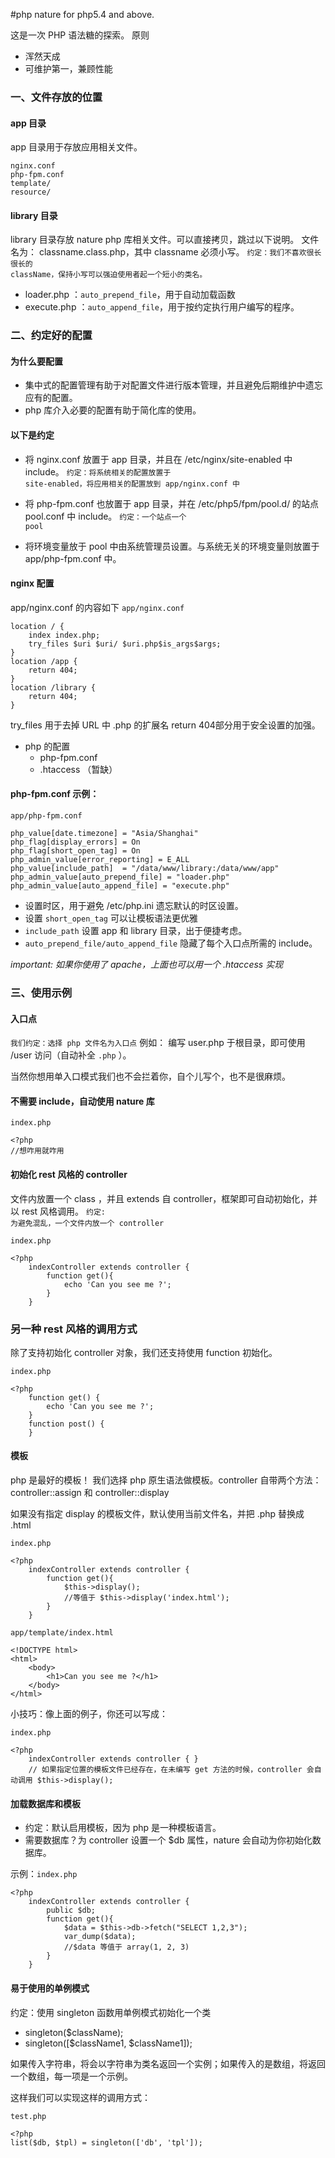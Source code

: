 #php nature
for php5.4 and above.

这是一次 PHP 语法糖的探索。
原则

- 浑然天成
- 可维护第一，兼顾性能


### 一、文件存放的位置
#### app 目录
app 目录用于存放应用相关文件。

	nginx.conf
	php-fpm.conf
	template/
	resource/
	
#### library 目录

library 目录存放 nature php 库相关文件。可以直接拷贝，跳过以下说明。
文件名为： classname.class.php，其中 classname 必须小写。
<code>约定：我们不喜欢很长很长的 className，保持小写可以强迫使用者起一个短小的类名。</code>

-  loader.php ：`auto_prepend_file`，用于自动加载函数
-  execute.php ：`auto_append_file`，用于按约定执行用户编写的程序。


### 二、约定好的配置
#### 为什么要配置
-  集中式的配置管理有助于对配置文件进行版本管理，并且避免后期维护中遗忘应有的配置。
-  php 库介入必要的配置有助于简化库的使用。

#### 以下是约定

-  将 nginx.conf 放置于 app 目录，并且在 /etc/nginx/site-enabled 中 include。
<code>约定：将系统相关的配置放置于 site-enabled，将应用相关的配置放到 app/nginx.conf 中 </code>

-  将 php-fpm.conf 也放置于 app 目录，并在 /etc/php5/fpm/pool.d/ 的站点 pool.conf 中 include。 <code>约定：一个站点一个 pool</code>
-  将环境变量放于 pool 中由系统管理员设置。与系统无关的环境变量则放置于 app/php-fpm.conf 中。
  
	
#### nginx 配置
app/nginx.conf 的内容如下
`app/nginx.conf`

	location / {
	    index index.php;
	    try_files $uri $uri/ $uri.php$is_args$args;
	}
    location /app {
        return 404;
    }
    location /library {
	    return 404;
	}

try_files 用于去掉 URL 中 .php 的扩展名
return 404部分用于安全设置的加强。

-  php 的配置
	- php-fpm.conf	
	- .htaccess （暂缺）
	
#### php-fpm.conf 示例：

`app/php-fpm.conf`

    php_value[date.timezone] = "Asia/Shanghai"
    php_flag[display_errors] = On
    php_flag[short_open_tag] = On
	php_admin_value[error_reporting] = E_ALL
	php_value[include_path]  = "/data/www/library:/data/www/app"
	php_admin_value[auto_prepend_file] = "loader.php"
	php_admin_value[auto_append_file] = "execute.php"

-  设置时区，用于避免 /etc/php.ini 遗忘默认的时区设置。
-  设置 `short_open_tag` 可以让模板语法更优雅
-  `include_path` 设置 app 和 library 目录，出于便捷考虑。
-  `auto_prepend_file/auto_append_file` 隐藏了每个入口点所需的 include。

*_important:_*
*如果你使用了 apache，上面也可以用一个 .htaccess 实现*


### 三、使用示例


#### 入口点
<code>我们约定：选择 php 文件名为入口点</code>
例如： 编写 user.php 于根目录，即可使用 /user 访问（自动补全 <code>.php</code> ）。

当然你想用单入口模式我们也不会拦着你，自个儿写个，也不是很麻烦。

#### 不需要 include，自动使用 nature 库

`index.php`

	<?php
	//想咋用就咋用



#### 初始化 rest 风格的 controller
文件内放置一个 class ，并且 extends 自 controller，框架即可自动初始化，并以 rest 风格调用。
<code>约定: 为避免混乱，一个文件内放一个 controller </code>


`index.php`

    <?php
        indexController extends controller {
            function get(){
                echo 'Can you see me ?';
            }
        }

### 另一种 rest 风格的调用方式
除了支持初始化 controller 对象，我们还支持使用 function 初始化。
	
`index.php`

	<?php
		function get() {
    		echo 'Can you see me ?';
		}
		function post() {
		}
		


#### 模板
php 是最好的模板！ 我们选择 php 原生语法做模板。controller 自带两个方法： controller::assign 和 controller::display

如果没有指定 display 的模板文件，默认使用当前文件名，并把 .php 替换成 .html

`index.php`

    <?php
    	indexController extends controller {
    		function get(){
				$this->display();
				//等值于 $this->display('index.html');
    		}
    	}
    	
`app/template/index.html`

	<!DOCTYPE html>
	<html>
		<body>
			<h1>Can you see me ?</h1>
		</body>	
	</html>

小技巧：像上面的例子，你还可以写成：

`index.php`

    <?php
    	indexController extends controller { }
    	// 如果指定位置的模板文件已经存在，在未编写 get 方法的时候，controller 会自动调用 $this->display();


#### 加载数据库和模板

-  约定：默认启用模板，因为 php 是一种模板语言。
-  需要数据库？为 controller 设置一个 $db 属性，nature 会自动为你初始化数据库。

示例：`index.php`

    <?php
    	indexController extends controller {
    		public $db;
    		function get(){
				$data = $this->db->fetch("SELECT 1,2,3");
				var_dump($data);
				//$data 等值于 array(1, 2, 3)
    		}
    	}


#### 易于使用的单例模式
约定：使用 singleton 函数用单例模式初始化一个类

-  singleton($className);
-  singleton([$className1, $className1]);

如果传入字符串，将会以字符串为类名返回一个实例；如果传入的是数组，将返回一个数组，每一项是一个示例。

这样我们可以实现这样的调用方式：

`test.php`

    <?php
    list($db, $tpl) = singleton(['db', 'tpl']);